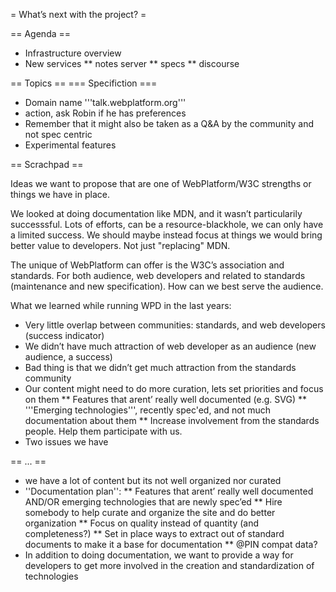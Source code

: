 = What’s next with the project? =

== Agenda ==
* Infrastructure overview
* New services
** notes server
** specs
** discourse

== Topics ==
=== Specifiction ===
* Domain name '''talk.webplatform.org'''
* action, ask Robin if he has preferences
* Remember that it might also be taken as a Q&A by the community and not spec centric
* Experimental features

== Scrachpad ==

Ideas we want to propose that are one of WebPlatform/W3C strengths or things we have in place.

We looked at doing documentation like MDN, and it wasn’t particularily successsful. Lots of efforts, can be a resource-blackhole, we can only have a limited success. We should maybe instead focus at things we would bring better value to developers. Not just "replacing" MDN. 

The unique of WebPlatform can offer is the W3C’s association and standards. For both audience, web developers and related to standards (maintenance and new specification). How can we best serve the audience.

What we learned while running WPD in the last years:
* Very little overlap between communities: standards, and web developers (success indicator)
* We didn’t have much attraction of web developer as an audience (new audience, a success)
* Bad thing is that we didn’t get much attraction from the standards community
* Our content might need to do more curation, lets set priorities and  focus on them
** Features that arent’ really well documented (e.g. SVG)
** '''Emerging technologies''', recently spec'ed, and not much documentation about them
** Increase involvement from the standards people. Help them participate with us.
* Two issues we have

== ... ==
* we have a lot of content but its not well organized nor curated
* ''Documentation plan'':
** Features that arent’ really well documented AND/OR emerging technologies that are newly spec’ed
** Hire somebody to help curate and organize the site and do better organization
** Focus on quality instead of quantity (and completeness?)
** Set in place ways to extract out of standard documents to make it a base for documentation
** @PIN compat data? 
* In addition to doing documentation, we want to provide a way for developers to get more involved in the creation and standardization of technologies